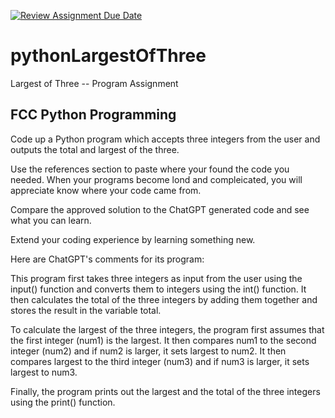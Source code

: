 [![Review Assignment Due Date](https://classroom.github.com/assets/deadline-readme-button-24ddc0f5d75046c5622901739e7c5dd533143b0c8e959d652212380cedb1ea36.svg)](https://classroom.github.com/a/p5BiW2xM)
# pythonLargestOfThree
Largest of Three -- Program Assignment
## FCC Python Programming

Code up a Python program which accepts three integers from the user and outputs the total and largest of the three.

Use the references section to paste where your found the code you needed. When your programs become lond and compleicated, you 
will appreciate know where your code came from.

Compare the approved solution to the ChatGPT generated code and see what you can learn.

Extend your coding experience by learning something new.

Here are ChatGPT's comments for its program:

This program first takes three integers as input from the user using the input() function and converts them to integers using the int() function. It then calculates the total of the three integers by adding them together and stores the result in the variable total.

To calculate the largest of the three integers, the program first assumes that the first integer (num1) is the largest. It then compares num1 to the second integer (num2) and if num2 is larger, it sets largest to num2. It then compares largest to the third integer (num3) and if num3 is larger, it sets largest to num3.

Finally, the program prints out the largest and the total of the three integers using the print() function.
